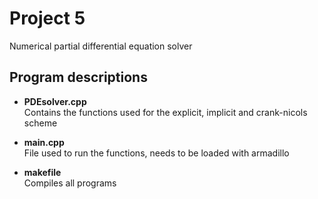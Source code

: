 # Project 5  
Numerical partial differential equation solver 

## Program descriptions  
- **PDEsolver.cpp**  
Contains the functions used for the explicit, implicit and crank-nicols scheme 

- **main.cpp**  
File used to run the functions, needs to be loaded with armadillo 
 

- **makefile**  
Compiles all programs

